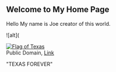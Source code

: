 ## Welcome to My Home Page
Hello My name is Joe creator of this world.

![alt](<p><a href="https://commons.wikimedia.org/wiki/File:Flag_of_Texas.svg#/media/File:Flag_of_Texas.svg"><img alt="Flag of Texas" src="https://upload.wikimedia.org/wikipedia/commons/thumb/f/f7/Flag_of_Texas.svg/1200px-Flag_of_Texas.svg.png"></a><br>Public Domain, <a href="https://commons.wikimedia.org/w/index.php?curid=28388337">Link</a></p> "TEXAS FOREVER"
